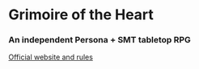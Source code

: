 # Grimoire of the Heart

### An independent Persona + SMT tabletop RPG

[Official website and rules](https://grimoireofheart.github.io/)